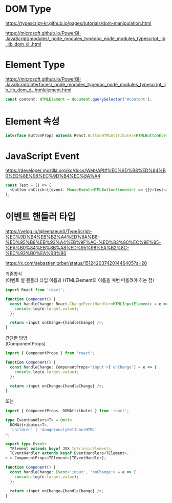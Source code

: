 # DOM Type

https://typescript-kr.github.io/pages/tutorials/dom-manipulation.html

https://microsoft.github.io/PowerBI-JavaScript/modules/_node_modules_typedoc_node_modules_typescript_lib_lib_dom_d_.html

# Element Type

https://microsoft.github.io/PowerBI-JavaScript/interfaces/_node_modules_typedoc_node_modules_typescript_lib_lib_dom_d_.htmlelement.html

```typescript
const content: HTMLElement = document.querySelector('#content');
```

# Element 속성

```typescript
interface ButtonProps extends React.ButtonHTMLAttributes<HTMLButtonElement> {}
```

# JavaScript Event

https://developer.mozilla.org/ko/docs/Web/API#%EC%9D%B8%ED%84%B0%ED%8E%98%EC%9D%B4%EC%8A%A4

```typescript
const Test = () => (
  <button onClick={(event: MouseEvent<HTMLButtonElement>) => {}}>test</button>
);
```

# 이벤트 핸들러 타입

https://velog.io/@leehaeun0/TypeScript-%EC%9D%B4%EB%B2%A4%ED%8A%B8-%ED%95%B8%EB%93%A4%EB%9F%AC-%ED%83%80%EC%9E%85-%EA%B0%84%EB%8B%A8%ED%95%98%EA%B2%8C-%EC%93%B0%EA%B8%B0

https://x.com/sebastienlorber/status/1512420374201446405?s=20

기존방식  
(이벤트 별 핸들러 타입 이름과 HTMLElement의 이름을 매번 떠올려야 하는 점)

```typescript
import React from 'react';

function Component() {
  const handleChange: React.ChangeEventHandler<HTMLInputElement> = e => {
    console.log(e.target.value);
  };

  return <input onChange={handleChange} />;
}
```

간단한 방법  
(ComponentProps)

```typescript
import { ComponentProps } from 'react';

function Component() {
  const handleChange: ComponentProps<'input'>['onChange'] = e => {
    console.log(e.target.value);
  };

  return <input onChange={handleChange} />;
}
```

또는

```typescript
import { ComponentProps, DOMAttributes } from 'react';

type EventHandlers<T> = Omit<
  DOMAttributes<T>,
  'children' | 'dangerouslySetInnerHTML'
>;

export type Event<
  TElement extends keyof JSX.IntrinsicElements,
  TEventHandler extends keyof EventHandlers<TElement>,
> = ComponentProps<TElement>[TEventHandler];

function Component() {
  const handleChange: Event<'input', 'onChange'> = e => {
    console.log(e.target.value);
  };

  return <input onChange={handleChange} />;
}
```
